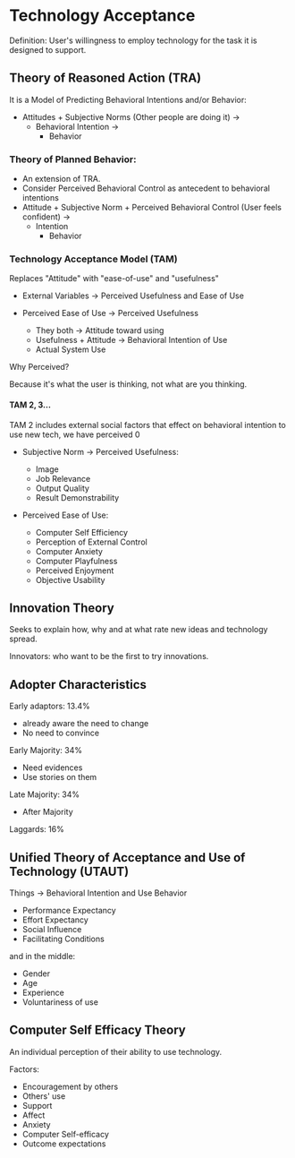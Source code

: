 # Technology Acceptance

Definition: User's willingness to employ technology for the task it is designed to support.

## Theory of Reasoned Action (TRA)

It is a Model of Predicting Behavioral Intentions and/or Behavior:

* Attitudes + Subjective Norms (Other people are doing it) ->
    * Behavioral Intention ->
        * Behavior

### Theory of Planned Behavior:

* An extension of TRA.
* Consider Perceived Behavioral Control as antecedent to behavioral intentions
* Attitude + Subjective Norm + Perceived Behavioral Control (User feels confident) ->
    * Intention
        * Behavior

### Technology Acceptance Model (TAM)

Replaces "Attitude" with "ease-of-use" and "usefulness"

* External Variables -> Perceived Usefulness and Ease of Use

* Perceived Ease of Use -> Perceived Usefulness
    * They both -> Attitude toward using
    * Usefulness + Attitude -> Behavioral Intention of Use
    * Actual System Use

Why Perceived?

Because it's what the user is thinking, not what are you thinking.

#### TAM 2, 3...

TAM 2 includes external social factors that effect on behavioral intention to use new tech, we have perceived 0

* Subjective Norm -> Perceived Usefulness:
    * Image
    * Job Relevance
    * Output Quality
    * Result Demonstrability

* Perceived Ease of Use:
    *  Computer Self Efficiency
    * Perception of External Control
    * Computer Anxiety
    * Computer Playfulness
    * Perceived Enjoyment
    * Objective Usability

## Innovation Theory

Seeks to explain how, why and at what rate new ideas and technology spread.

Innovators: who want to be the first to try innovations.

## Adopter Characteristics

Early adaptors: 13.4%
* already aware the need to change
* No need to convince

Early Majority: 34%
* Need evidences
* Use stories on them

Late Majority: 34%
* After Majority

Laggards: 16%

## Unified Theory of Acceptance and Use of Technology (UTAUT)

Things -> Behavioral Intention and Use Behavior
* Performance Expectancy
* Effort Expectancy
* Social Influence
* Facilitating Conditions

and in the middle:
* Gender
* Age
* Experience
* Voluntariness of use

## Computer Self Efficacy Theory

An individual perception of their ability to use technology.

Factors:

* Encouragement by others
* Others' use
* Support
* Affect
* Anxiety
* Computer Self-efficacy
* Outcome expectations



